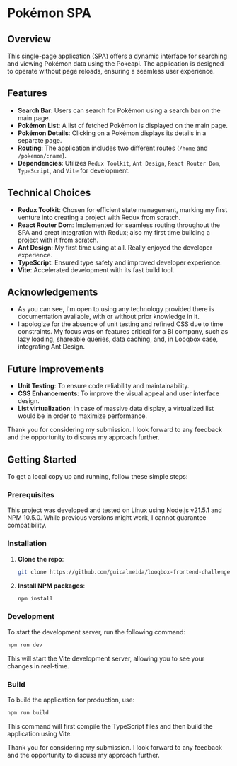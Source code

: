 # Pokémon SPA

## Overview

This single-page application (SPA) offers a dynamic interface for searching and viewing Pokémon data using the Pokeapi. The application is designed to operate without page reloads, ensuring a seamless user experience.

## Features

- **Search Bar**: Users can search for Pokémon using a search bar on the main page.
- **Pokémon List**: A list of fetched Pokémon is displayed on the main page.
- **Pokémon Details**: Clicking on a Pokémon displays its details in a separate page.
- **Routing**: The application includes two different routes (`/home` and `/pokemon/:name`).
- **Dependencies**: Utilizes `Redux Toolkit`, `Ant Design`, `React Router Dom`, `TypeScript`, and `Vite` for development.

## Technical Choices

- **Redux Toolkit**: Chosen for efficient state management, marking my first venture into creating a project with Redux from scratch.
- **React Router Dom**: Implemented for seamless routing throughout the SPA and great integration with Redux; also my first time building a project with it from scratch.
- **Ant Design**: My first time using at all. Really enjoyed the developer experience.
- **TypeScript**: Ensured type safety and improved developer experience.
- **Vite**: Accelerated development with its fast build tool.

## Acknowledgements

- As you can see, I'm open to using any technology provided there is documentation available, with or without prior knowledge in it.
- I apologize for the absence of unit testing and refined CSS due to time constraints. My focus was on features critical for a BI company, such as lazy loading, shareable queries, data caching, and, in Looqbox case, integrating Ant Design.

## Future Improvements

- **Unit Testing**: To ensure code reliability and maintainability.
- **CSS Enhancements**: To improve the visual appeal and user interface design.
- **List virtualization**: in case of massive data display, a virtualized list would be in order to maximize performance.

Thank you for considering my submission. I look forward to any feedback and the opportunity to discuss my approach further.

## Getting Started

To get a local copy up and running, follow these simple steps:

### Prerequisites

This project was developed and tested on Linux using Node.js v21.5.1 and NPM 10.5.0. While previous versions might work, I cannot guarantee compatibility.

### Installation

1. **Clone the repo**:

   ```sh
   git clone https://github.com/guicalmeida/looqbox-frontend-challenge.git
   ```

2. **Install NPM packages**:

   ```sh
   npm install
   ```

### Development

To start the development server, run the following command:

```sh
npm run dev
```

This will start the Vite development server, allowing you to see your changes in real-time.

### Build

To build the application for production, use:

```sh
npm run build
```

This command will first compile the TypeScript files and then build the application using Vite.

Thank you for considering my submission. I look forward to any feedback and the opportunity to discuss my approach further.
